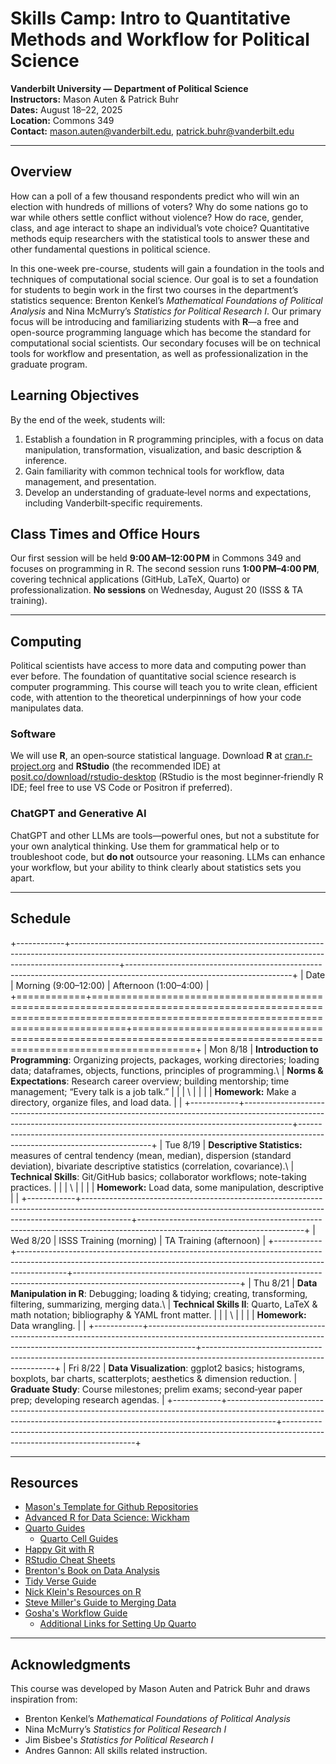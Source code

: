 # Skills Camp: Intro to Quantitative Methods and Workflow for Political Science

**Vanderbilt University — Department of Political Science**\
**Instructors:** Mason Auten & Patrick Buhr\
**Dates:** August 18–22, 2025\
**Location:** Commons 349\
**Contact:** [mason.auten\@vanderbilt.edu](mailto:mason.auten@vanderbilt.edu), [patrick.buhr\@vanderbilt.edu](mailto:patrick.buhr@vanderbilt.edu)

------------------------------------------------------------------------

## Overview

How can a poll of a few thousand respondents predict who will win an election with hundreds of millions of voters? Why do some nations go to war while others settle conflict without violence? How do race, gender, class, and age interact to shape an individual’s vote choice? Quantitative methods equip researchers with the statistical tools to answer these and other fundamental questions in political science.

In this one-week pre-course, students will gain a foundation in the tools and techniques of computational social science. Our goal is to set a foundation for students to begin work in the first two courses in the department’s statistics sequence: Brenton Kenkel’s *Mathematical Foundations of Political Analysis* and Nina McMurry’s *Statistics for Political Research I*. Our primary focus will be introducing and familiarizing students with **R**—a free and open-source programming language which has become the standard for computational social scientists. Our secondary focuses will be on technical tools for workflow and presentation, as well as professionalization in the graduate program.

## Learning Objectives

By the end of the week, students will:

1.  Establish a foundation in R programming principles, with a focus on data manipulation, transformation, visualization, and basic description & inference.
2.  Gain familiarity with common technical tools for workflow, data management, and presentation.
3.  Develop an understanding of graduate‐level norms and expectations, including Vanderbilt‐specific requirements.

## Class Times and Office Hours

Our first session will be held **9:00 AM–12:00 PM** in Commons 349 and focuses on programming in R. The second session runs **1:00 PM–4:00 PM**, covering technical applications (GitHub, LaTeX, Quarto) or professionalization. **No sessions** on Wednesday, August 20 (ISSS & TA training).

------------------------------------------------------------------------

## Computing

Political scientists have access to more data and computing power than ever before. The foundation of quantitative social science research is computer programming. This course will teach you to write clean, efficient code, with attention to the theoretical underpinnings of how your code manipulates data.

### Software

We will use **R**, an open‐source statistical language. Download **R** at [cran.r-project.org](https://cran.r-project.org) and **RStudio** (the recommended IDE) at [posit.co/download/rstudio-desktop](https://posit.co/download/rstudio-desktop) (RStudio is the most beginner‐friendly R IDE; feel free to use VS Code or Positron if preferred).

### ChatGPT and Generative AI

ChatGPT and other LLMs are tools—powerful ones, but not a substitute for your own analytical thinking. Use them for grammatical help or to troubleshoot code, but **do not** outsource your reasoning. LLMs can enhance your workflow, but your ability to think clearly about statistics sets you apart.

------------------------------------------------------------------------

## Schedule

+------------+------------------------------------------------------------------------------------------------------------------------------------------------------------------------+-----------------------------------------------------------------------------------------------------------------------+
| Date       | Morning (9:00–12:00)                                                                                                                                                   | Afternoon (1:00–4:00)                                                                                                 |
+============+========================================================================================================================================================================+=======================================================================================================================+
| Mon 8/18   | **Introduction to Programming**: Organizing projects, packages, working directories; loading data; dataframes, objects, functions, principles of programming.\         | **Norms & Expectations**: Research career overview; building mentorship; time management; “Every talk is a job talk.” |
|            | \                                                                                                                                                                      |                                                                                                                       |
|            | **Homework:** Make a directory, organize files, and load data.                                                                                                         |                                                                                                                       |
+------------+------------------------------------------------------------------------------------------------------------------------------------------------------------------------+-----------------------------------------------------------------------------------------------------------------------+
| Tue 8/19   | **Descriptive Statistics:** measures of central tendency (mean, median), dispersion (standard deviation), bivariate descriptive statistics (correlation, covariance).\ | **Technical Skills**: Git/GitHub basics; collaborator workflows; note-taking practices.                               |
|            | \                                                                                                                                                                      |                                                                                                                       |
|            | **Homework:** Load data, some manipulation, descriptive                                                                                                                |                                                                                                                       |
+------------+------------------------------------------------------------------------------------------------------------------------------------------------------------------------+-----------------------------------------------------------------------------------------------------------------------+
| Wed 8/20   | ISSS Training (morning)                                                                                                                                                | TA Training (afternoon)                                                                                               |
+------------+------------------------------------------------------------------------------------------------------------------------------------------------------------------------+-----------------------------------------------------------------------------------------------------------------------+
| Thu 8/21   | **Data Manipulation in R**: Debugging; loading & tidying; creating, transforming, filtering, summarizing, merging data.\                                               | **Technical Skills II**: Quarto, LaTeX & math notation; bibliography & YAML front matter.                             |
|            | \                                                                                                                                                                      |                                                                                                                       |
|            | **Homework:** Data wrangling.                                                                                                                                          |                                                                                                                       |
+------------+------------------------------------------------------------------------------------------------------------------------------------------------------------------------+-----------------------------------------------------------------------------------------------------------------------+
| Fri 8/22   | **Data Visualization**: ggplot2 basics; histograms, boxplots, bar charts, scatterplots; aesthetics & dimension reduction.                                              | **Graduate Study**: Course milestones; prelim exams; second‐year paper prep; developing research agendas.             |
+------------+------------------------------------------------------------------------------------------------------------------------------------------------------------------------+-----------------------------------------------------------------------------------------------------------------------+

------------------------------------------------------------------------

## Resources

-   [Mason's Template for Github Repositories](https://github.com/Mason-auten/general_template)
-   [Advanced R for Data Science: Wickham](https://r4ds.hadley.nz/)
-   [Quarto Guides](https://quarto.org/docs/guide/)
    -   [Quarto Cell Guides](https://quarto.org/docs/reference/cells/cells-knitr.html)
-   [Happy Git with R](https://happygitwithr.com/)
-   [RStudio Cheat Sheets](https://posit.co/resources/cheatsheets/)
-   [Brenton's Book on Data Analysis](https://bkenkel.com/pdaps/index.html)
-   [Tidy Verse Guide](https://style.tidyverse.org/index.html)
-   [Nick Klein's Resources on R](https://nickchk.com/econometrics.html#r-resources)
-   [Steve Miller's Guide to Merging Data](https://svmiller.com/blog/2021/01/a-tutorial-on-the-join-family-in-r/#myadvice)
-   [Gosha's Workflow Guide](https://github.com/gerasy1987/workflow_workshop)
    -   [Additional Links for Setting Up Quarto](https://github.com/gerasy1987/dotfiles)

------------------------------------------------------------------------

## Acknowledgments

This course was developed by Mason Auten and Patrick Buhr and draws inspiration from:

-   Brenton Kenkel’s *Mathematical Foundations of Political Analysis*
-   Nina McMurry’s *Statistics for Political Research I*
-   Jim Bisbee's *Statistics for Political Research I*
-   Andres Gannon: All skills related instruction.